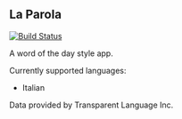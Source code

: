 La Parola
--------
[![Build Status](https://travis-ci.org/tvand7093/WordOfTheDay.svg)](https://travis-ci.org/tvand7093/WordOfTheDay)

A word of the day style app.

Currently supported languages:
 - Italian

Data provided by Transparent Language Inc.
